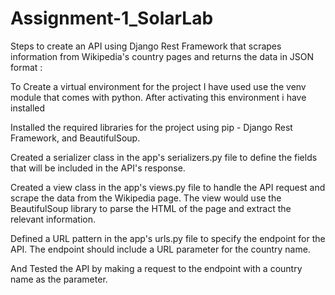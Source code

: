 # Assignment-1_SolarLab
Steps to  create an API using Django Rest Framework that scrapes information from Wikipedia's country pages and returns the data in JSON format : 

To Create a  virtual environment for the project  I have used use the venv module that comes with python. 
After activating this environment i have installed 

Installed the required libraries for the project using pip - Django Rest Framework, and BeautifulSoup.

Created a serializer class in the app's serializers.py file to define the fields that will be included in the API's response.

Created a view class in the app's views.py file to handle the API request and scrape the data from the Wikipedia page. The view would use the BeautifulSoup library to parse the HTML of the page and extract the relevant information.

Defined a URL pattern in the app's urls.py file to specify the endpoint for the API. The endpoint should include a URL parameter for the country name.

And Tested the API by making a request to the endpoint with a country name as the parameter.
